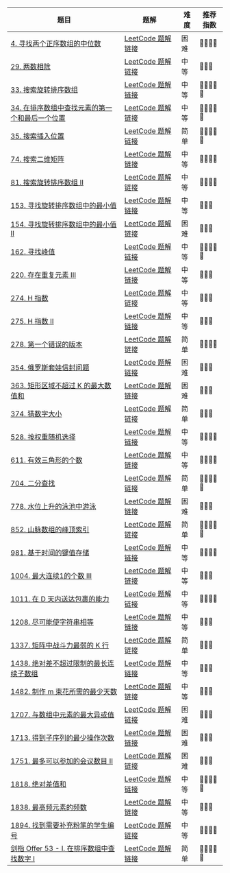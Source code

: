 | 题目                                                                                          | 题解                                                                                                                                                   | 难度 | 推荐指数 |
| --------------------------------------------------------------------------------------------- | ------------------------------------------------------------------------------------------------------------------------------------------------------ | ---- | -------- |
| [4. 寻找两个正序数组的中位数 ](https://leetcode-cn.com/problems/median-of-two-sorted-arrays/) | [LeetCode 题解链接](https://leetcode-cn.com/problems/median-of-two-sorted-arrays/solution/shua-chuan-lc-po-su-jie-fa-fen-zhi-jie-f-wtu2/) | 困难 | 🤩🤩🤩🤩 |
| [29. 两数相除](https://leetcode-cn.com/problems/divide-two-integers/) | [LeetCode 题解链接](https://leetcode-cn.com/problems/divide-two-integers/solution/shua-chuan-lc-er-fen-bei-zeng-cheng-fa-j-m73b) | 中等 | 🤩🤩🤩 |
| [33. 搜索旋转排序数组](https://leetcode-cn.com/problems/search-in-rotated-sorted-array/) | [LeetCode 题解链接](https://leetcode-cn.com/problems/search-in-rotated-sorted-array/solution/shua-chuan-lc-yan-ge-ologn100yi-qi-kan-q-xifo/) | 中等 | 🤩🤩🤩🤩🤩 |
| [34. 在排序数组中查找元素的第一个和最后一个位置](https://leetcode-cn.com/problems/find-first-and-last-position-of-element-in-sorted-array/) | [LeetCode 题解链接](https://leetcode-cn.com/problems/find-first-and-last-position-of-element-in-sorted-array/solution/sha-sha-gao-bu-qing-ru-he-ding-yi-er-fen-rrj1/) | 中等 | 🤩🤩🤩🤩🤩 |
| [35. 搜索插入位置](https://leetcode-cn.com/problems/search-insert-position/) | [LeetCode 题解链接](https://leetcode-cn.com/problems/search-insert-position/solution/shua-chuan-lc-jian-dan-mo-ni-ti-by-ac_oi-7d5t/) | 简单 | 🤩🤩🤩🤩🤩 |
| [74. 搜索二维矩阵](https://leetcode-cn.com/problems/search-a-2d-matrix/) | [LeetCode 题解链接](https://leetcode-cn.com/problems/search-a-2d-matrix/solution/gong-shui-san-xie-yi-ti-shuang-jie-er-fe-l0pq/) | 中等 | 🤩🤩🤩🤩 |
| [81. 搜索旋转排序数组 II](https://leetcode-cn.com/problems/search-in-rotated-sorted-array-ii/) | [LeetCode 题解链接](https://leetcode-cn.com/problems/search-in-rotated-sorted-array-ii/solution/gong-shui-san-xie-xiang-jie-wei-he-yuan-xtam4//) | 中等 | 🤩🤩🤩🤩 |
| [153. 寻找旋转排序数组中的最小值](https://leetcode-cn.com/problems/find-minimum-in-rotated-sorted-array/) | [LeetCode 题解链接](https://leetcode-cn.com/problems/find-minimum-in-rotated-sorted-array/solution/gong-shui-san-xie-yan-ge-olognyi-qi-kan-6d969/) | 中等 | 🤩🤩🤩 |
| [154. 寻找旋转排序数组中的最小值 II](https://leetcode-cn.com/problems/find-minimum-in-rotated-sorted-array-ii/) | [LeetCode 题解链接](https://leetcode-cn.com/problems/find-minimum-in-rotated-sorted-array-ii/solution/gong-shui-san-xie-xiang-jie-wei-he-yuan-7xbty/) | 困难 | 🤩🤩🤩 |
| [162. 寻找峰值](https://leetcode-cn.com/problems/find-peak-element/) | [LeetCode 题解链接](https://leetcode-cn.com/problems/find-peak-element/solution/gong-shui-san-xie-noxiang-xin-ke-xue-xi-qva7v/) | 中等 | 🤩🤩🤩🤩🤩 |
| [220. 存在重复元素 III](https://leetcode-cn.com/problems/contains-duplicate-iii/) | [LeetCode 题解链接](https://leetcode-cn.com/problems/contains-duplicate-iii/solution/gong-shui-san-xie-yi-ti-shuang-jie-hua-d-dlnv/) | 中等 | 🤩🤩🤩 |
| [274. H 指数](https://leetcode-cn.com/problems/h-index/) | [LeetCode 题解链接](https://leetcode-cn.com/problems/h-index/solution/gong-shui-san-xie-li-yong-er-duan-xing-z-1jxw/) | 中等 | 🤩🤩🤩 |
| [275. H 指数 II](https://leetcode-cn.com/problems/h-index-ii/) | [LeetCode 题解链接](https://leetcode-cn.com/problems/h-index-ii/solution/gong-shui-san-xie-liang-chong-er-fen-ji-sovjb/) | 中等 | 🤩🤩🤩 |
| [278. 第一个错误的版本](https://leetcode-cn.com/problems/first-bad-version/) | [LeetCode 题解链接](https://leetcode-cn.com/problems/first-bad-version/solution/gong-shui-san-xie-shi-yong-jiao-hu-han-s-8hpv/) | 简单 | 🤩🤩🤩🤩 |
| [354. 俄罗斯套娃信封问题](https://leetcode-cn.com/problems/russian-doll-envelopes/) | [LeetCode 题解链接](https://leetcode-cn.com/problems/russian-doll-envelopes/solution/zui-chang-shang-sheng-zi-xu-lie-bian-xin-6s8d/) | 困难 | 🤩🤩🤩 |
| [363. 矩形区域不超过 K 的最大数值和](https://leetcode-cn.com/problems/max-sum-of-rectangle-no-larger-than-k/) | [LeetCode 题解链接](https://leetcode-cn.com/problems/max-sum-of-rectangle-no-larger-than-k/solution/gong-shui-san-xie-you-hua-mei-ju-de-ji-b-dh8s/) | 困难 | 🤩🤩🤩 |
| [374. 猜数字大小](https://leetcode-cn.com/problems/guess-number-higher-or-lower/) | [LeetCode 题解链接](https://leetcode-cn.com/problems/guess-number-higher-or-lower/solution/gong-shui-san-xie-shi-yong-jiao-hu-han-s-tocm/) | 简单 | 🤩🤩🤩 |
| [528. 按权重随机选择](https://leetcode-cn.com/problems/random-pick-with-weight/) | [LeetCode 题解链接](https://leetcode-cn.com/problems/random-pick-with-weight/solution/gong-shui-san-xie-yi-ti-shuang-jie-qian-8bx50/) | 中等 | 🤩🤩🤩🤩 |
| [611. 有效三角形的个数](https://leetcode-cn.com/problems/valid-triangle-number/) | [LeetCode 题解链接](https://leetcode-cn.com/problems/valid-triangle-number/solution/gong-shui-san-xie-yi-ti-san-jie-jian-dan-y1we/) | 中等 | 🤩🤩🤩🤩 |
| [704. 二分查找](https://leetcode-cn.com/problems/binary-search/) | [LeetCode 题解链接](https://leetcode-cn.com/problems/binary-search/solution/gong-shui-san-xie-yun-yong-er-fen-zhao-f-5jyj/) | 简单 | 🤩🤩🤩🤩🤩 |
| [778. 水位上升的泳池中游泳](https://leetcode-cn.com/problems/swim-in-rising-water/) | [LeetCode 题解链接](https://leetcode-cn.com/problems/swim-in-rising-water/solution/gong-shui-san-xie-yi-ti-shuang-jie-krusk-7c6o/) | 困难 | 🤩🤩🤩 |
| [852. 山脉数组的峰顶索引](https://leetcode-cn.com/problems/peak-index-in-a-mountain-array/) | [LeetCode 题解链接](https://leetcode-cn.com/problems/peak-index-in-a-mountain-array/solution/gong-shui-san-xie-er-fen-san-fen-cha-zhi-5gfv/) | 简单 | 🤩🤩🤩🤩🤩 |
| [981. 基于时间的键值存储](https://leetcode-cn.com/problems/time-based-key-value-store/) | [LeetCode 题解链接](https://leetcode-cn.com/problems/time-based-key-value-store/solution/gong-shui-san-xie-yi-ti-shuang-jie-ha-xi-h5et/) | 中等 | 🤩🤩🤩🤩 |
| [1004. 最大连续1的个数 III](https://leetcode-cn.com/problems/max-consecutive-ones-iii/) | [LeetCode 题解链接](https://leetcode-cn.com/problems/max-consecutive-ones-iii/solution/san-chong-jie-fa-cong-dong-tai-gui-hua-d-gxks/) | 中等 | 🤩🤩🤩 |
| [1011. 在 D 天内送达包裹的能力](https://leetcode-cn.com/problems/capacity-to-ship-packages-within-d-days/) | [LeetCode 题解链接](https://leetcode-cn.com/problems/capacity-to-ship-packages-within-d-days/solution/gong-shui-san-xie-li-yong-er-duan-xing-z-95zj/) | 中等 | 🤩🤩🤩🤩 |
| [1208. 尽可能使字符串相等](https://leetcode-cn.com/problems/get-equal-substrings-within-budget/) | [LeetCode 题解链接](https://leetcode-cn.com/problems/get-equal-substrings-within-budget/solution/ni-bu-ke-neng-kan-bu-dong-de-qian-zhui-h-u4l1/) | 中等 | 🤩🤩🤩 |
| [1337. 矩阵中战斗力最弱的 K 行](https://leetcode-cn.com/problems/the-k-weakest-rows-in-a-matrix/) | [LeetCode 题解链接](https://leetcode-cn.com/problems/the-k-weakest-rows-in-a-matrix/solution/gong-shui-san-xie-yi-ti-shuang-jie-po-su-7okx/) | 简单 | 🤩🤩🤩 |
| [1438. 绝对差不超过限制的最长连续子数组](https://leetcode-cn.com/problems/longest-continuous-subarray-with-absolute-diff-less-than-or-equal-to-limit/) | [LeetCode 题解链接](https://leetcode-cn.com/problems/longest-continuous-subarray-with-absolute-diff-less-than-or-equal-to-limit/solution/xiang-jie-er-fen-hua-dong-chuang-kou-dan-41g1/) | 中等 | 🤩🤩🤩      |
| [1482. 制作 m 束花所需的最少天数](https://leetcode-cn.com/problems/minimum-number-of-days-to-make-m-bouquets/) | [LeetCode 题解链接](https://leetcode-cn.com/problems/minimum-number-of-days-to-make-m-bouquets/solution/gong-shui-san-xie-li-yong-er-duan-xing-z-ysv4/) | 中等 | 🤩🤩🤩 |
| [1707. 与数组中元素的最大异或值](https://leetcode-cn.com/problems/maximum-xor-with-an-element-from-array/) | [LeetCode 题解链接](https://leetcode-cn.com/problems/maximum-xor-with-an-element-from-array/solution/gong-shui-san-xie-jie-zhe-ge-wen-ti-lai-lypqr/) | 困难 | 🤩🤩🤩 |
| [1713. 得到子序列的最少操作次数](https://leetcode-cn.com/problems/minimum-operations-to-make-a-subsequence/) | [LeetCode 题解链接](https://leetcode-cn.com/problems/minimum-operations-to-make-a-subsequence/solution/gong-shui-san-xie-noxiang-xin-ke-xue-xi-oj7yu/) | 困难 | 🤩🤩🤩 |
| [1751. 最多可以参加的会议数目 II](https://leetcode-cn.com/problems/maximum-number-of-events-that-can-be-attended-ii/) | [LeetCode 题解链接](https://leetcode-cn.com/problems/maximum-number-of-events-that-can-be-attended-ii/solution/po-su-dp-er-fen-dp-jie-fa-by-ac_oier-88du/) | 困难 | 🤩🤩🤩      |
| [1818. 绝对差值和](https://leetcode-cn.com/problems/minimum-absolute-sum-difference/) | [LeetCode 题解链接](https://leetcode-cn.com/problems/minimum-absolute-sum-difference/solution/gong-shui-san-xie-tong-guo-er-fen-zhao-z-vrmq/) | 中等 | 🤩🤩🤩🤩🤩 |
| [1838. 最高频元素的频数](https://leetcode-cn.com/problems/frequency-of-the-most-frequent-element/) | [LeetCode 题解链接](https://leetcode-cn.com/problems/frequency-of-the-most-frequent-element/solution/gong-shui-san-xie-cong-mei-ju-dao-pai-xu-kxnk/) | 中等 | 🤩🤩🤩 |
| [1894. 找到需要补充粉笔的学生编号](https://leetcode-cn.com/problems/find-the-student-that-will-replace-the-chalk/) | [LeetCode 题解链接](https://leetcode-cn.com/problems/find-the-student-that-will-replace-the-chalk/solution/gong-shui-san-xie-yi-ti-shuang-jie-qian-kpqsk/) | 中等 | 🤩🤩🤩🤩 |
| [剑指 Offer 53 - I. 在排序数组中查找数字 I](https://leetcode-cn.com/problems/zai-pai-xu-shu-zu-zhong-cha-zhao-shu-zi-lcof/) | [LeetCode 题解链接](https://leetcode-cn.com/problems/zai-pai-xu-shu-zu-zhong-cha-zhao-shu-zi-lcof/solution/gong-shui-san-xie-liang-chong-er-fen-ton-3epx/) | 简单 | 🤩🤩🤩🤩🤩 |

